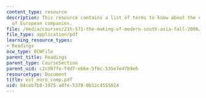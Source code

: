 ```yaml
---
content_type: resource
description: This resource contains a list of terms to know about the establishment
  of European companies.
file: /media/courses/21h-571-the-making-of-modern-south-asia-fall-2006/84ceb7b81975a0fe53780b12c4555024_est_euro_comp.pdf
file_type: application/pdf
learning_resource_types:
- Readings
ocw_type: OCWFile
parent_title: Readings
parent_type: CourseSection
parent_uid: c2cd97fe-fdd7-e66e-5f6c-535e7e47b9e6
resourcetype: Document
title: est_euro_comp.pdf
uid: 84ceb7b8-1975-a0fe-5378-0b12c4555024
---
```

